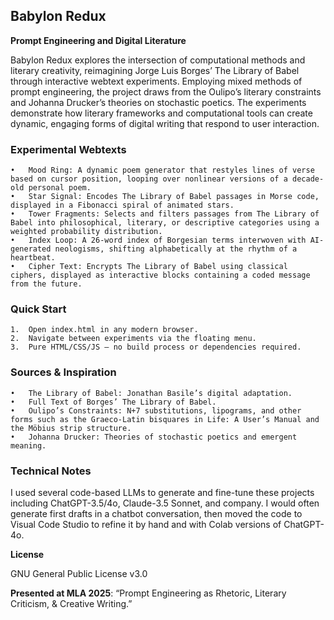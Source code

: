 ## Babylon Redux
**Prompt Engineering and Digital Literature**

Babylon Redux explores the intersection of computational methods and literary creativity, reimagining Jorge Luis Borges’ The Library of Babel through interactive webtext experiments. Employing mixed methods of prompt engineering, the project draws from the Oulipo’s literary constraints and Johanna Drucker’s theories on stochastic poetics. The experiments demonstrate how literary frameworks and computational tools can create dynamic, engaging forms of digital writing that respond to user interaction.

### Experimental Webtexts
	•	Mood Ring: A dynamic poem generator that restyles lines of verse based on cursor position, looping over nonlinear versions of a decade-old personal poem.
	•	Star Signal: Encodes The Library of Babel passages in Morse code, displayed in a Fibonacci spiral of animated stars.
	•	Tower Fragments: Selects and filters passages from The Library of Babel into philosophical, literary, or descriptive categories using a weighted probability distribution.
	•	Index Loop: A 26-word index of Borgesian terms interwoven with AI-generated neologisms, shifting alphabetically at the rhythm of a heartbeat.
	•	Cipher Text: Encrypts The Library of Babel using classical ciphers, displayed as interactive blocks containing a coded message from the future.

### Quick Start
	1.	Open index.html in any modern browser.
	2.	Navigate between experiments via the floating menu.
	3.	Pure HTML/CSS/JS – no build process or dependencies required.

### Sources & Inspiration
	•	The Library of Babel: Jonathan Basile’s digital adaptation.
	•	Full Text of Borges’ The Library of Babel.
	•	Oulipo’s Constraints: N+7 substitutions, lipograms, and other forms such as the Graeco-Latin bisquares in Life: A User’s Manual and the Möbius strip structure.
	•	Johanna Drucker: Theories of stochastic poetics and emergent meaning.

### Technical Notes

I used several code-based LLMs to generate and fine-tune these projects including ChatGPT-3.5/4o, Claude-3.5 Sonnet, and company. I would often generate first drafts in a chatbot conversation, then moved the code to Visual Code Studio to refine it by hand and with Colab versions of ChatGPT-4o. 

**License**

GNU General Public License v3.0

**Presented at MLA 2025**: “Prompt Engineering as Rhetoric, Literary Criticism, & Creative Writing.”